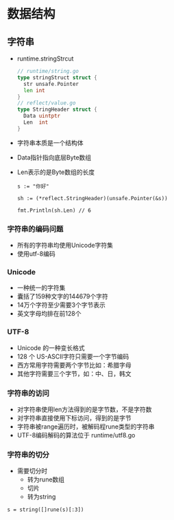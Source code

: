 # 数据结构

## 字符串

- runtime.stringStrcut 

  ```go
  // runtime/string.go
  type stringStruct struct {
  	str unsafe.Pointer
  	len int
  }
  // reflect/value.go
  type StringHeader struct {
  	Data uintptr
  	Len  int
  }
  ```

- 字符串本质是一个结构体

- Data指针指向底层Byte数组

- Len表示的是Byte数组的长度

  ```
  s := "你好"
  
  sh := (*reflect.StringHeader)(unsafe.Pointer(&s))
  
  fmt.Println(sh.Len) // 6
  ```

### 字符串的编码问题

- 所有的字符串均使用Unicode字符集
- 使用utf-8编码

### Unicode

- 一种统一的字符集
- 囊括了159种文字的144679个字符
- 14万个字符至少需要3个字节表示
- 英文字母均排在前128个 

### UTF-8 

- Unicode 的一种变长格式
- 128 个 US-ASCII字符只需要一个字节编码
- 西方常用字符需要两个字节比如：希腊字母
- 其他字符需要三个字节，如：中、日，韩文

### 字符串的访问

- 对字符串使用len方法得到的是字节数，不是字符数
- 对字符串直接使用下标访问，得到的是字节
- 字符串被range遍历时，被解码程rune类型的字符串
- UTF-8编码解码的算法位于 runtime/utf8.go

### 字符串的切分

- 需要切分时
  - 转为rune数组
  - 切片
  - 转为string

```
s = string([]rune(s)[:3])
```

## 